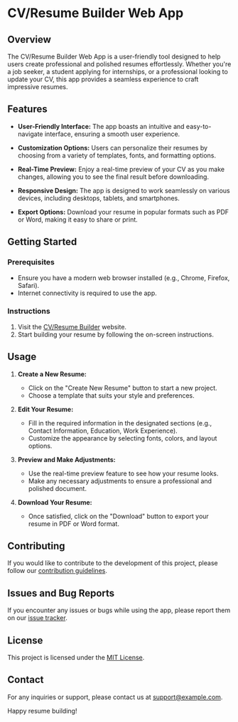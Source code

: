 # CV/Resume Builder Web App

## Overview

The CV/Resume Builder Web App is a user-friendly tool designed to help users create professional and polished resumes effortlessly. Whether you're a job seeker, a student applying for internships, or a professional looking to update your CV, this app provides a seamless experience to craft impressive resumes.

## Features

- **User-Friendly Interface:** The app boasts an intuitive and easy-to-navigate interface, ensuring a smooth user experience.
- **Customization Options:** Users can personalize their resumes by choosing from a variety of templates, fonts, and formatting options.

- **Real-Time Preview:** Enjoy a real-time preview of your CV as you make changes, allowing you to see the final result before downloading.

- **Responsive Design:** The app is designed to work seamlessly on various devices, including desktops, tablets, and smartphones.

- **Export Options:** Download your resume in popular formats such as PDF or Word, making it easy to share or print.

## Getting Started

### Prerequisites

- Ensure you have a modern web browser installed (e.g., Chrome, Firefox, Safari).
- Internet connectivity is required to use the app.

### Instructions

1. Visit the [CV/Resume Builder](#) website.
2. Start building your resume by following the on-screen instructions.

## Usage

1. **Create a New Resume:**

   - Click on the "Create New Resume" button to start a new project.
   - Choose a template that suits your style and preferences.

2. **Edit Your Resume:**

   - Fill in the required information in the designated sections (e.g., Contact Information, Education, Work Experience).
   - Customize the appearance by selecting fonts, colors, and layout options.

3. **Preview and Make Adjustments:**

   - Use the real-time preview feature to see how your resume looks.
   - Make any necessary adjustments to ensure a professional and polished document.

4. **Download Your Resume:**
   - Once satisfied, click on the "Download" button to export your resume in PDF or Word format.

## Contributing

If you would like to contribute to the development of this project, please follow our [contribution guidelines](CONTRIBUTING.md).

## Issues and Bug Reports

If you encounter any issues or bugs while using the app, please report them on our [issue tracker](https://github.com/your-username/cv-resume-builder/issues).

## License

This project is licensed under the [MIT License](LICENSE).

## Contact

For any inquiries or support, please contact us at [support@example.com](mailto:support@example.com).

Happy resume building!
